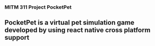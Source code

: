 ### MITM 311 Project PocketPet
## PocketPet is a virtual pet simulation game developed by using react native cross platform support
